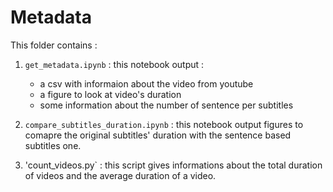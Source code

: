 # Metadata

This folder contains : 

1. `get_metadata.ipynb` : this notebook output :
    - a csv with informaion about the video from youtube 
    - a figure to look at video's duration 
    - some information about the number of sentence per subtitles

2. `compare_subtitles_duration.ipynb` : this notebook output figures to comapre the original subtitles' duration with the sentence based subtitles one.

3. 'count_videos.py` : this script gives informations about the total duration of videos and the average duration of a video.